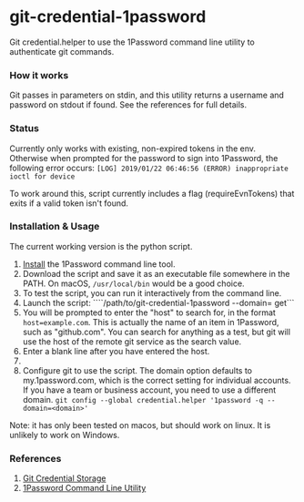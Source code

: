# git-credential-1password

Git credential.helper to use the 1Password command line utility to authenticate git
commands. 

### How it works

Git passes in parameters on stdin, and this utility returns a username and 
password on stdout if found. See the references for full details.


### Status

Currently only works with existing, non-expired tokens in the env. Otherwise when 
prompted for the password to sign into 1Password, the following error occurs:
```[LOG] 2019/01/22 06:46:56 (ERROR) inappropriate ioctl for device```

To work around this, script currently includes a flag (requireEvnTokens) that exits
if a valid token isn't found.


### Installation & Usage

The current working version is the python script.

1. [Install](https://support.1password.com/command-line-getting-started/) the 1Password command line tool.
2. Download the script and save it as an executable file somewhere in the PATH. On macOS, ```/usr/local/bin``` would be a good choice.
3. To test the script, you can run it interactively from the command line.
1. Launch the script: ````/path/to/git-credential-1password --domain=<your domain> get```
2. You will be prompted to enter the "host" to search for, in the format 
```host=example.com```. This is actually the name of an item in 1Password, such 
as "github.com". You can search for anything as a test, but git will use the host of the remote git service as the search value.
3. Enter a blank line after you have entered the host.
4. 
4. Configure git to use the script. The domain option defaults to my.1password.com, which 
is the correct setting for individual accounts. If you have a team or business account, you
need to use a different domain.
  ```git config --global credential.helper '1password -q --domain=<domain>'```


Note: it has only been tested on macos, but should work on linux. It is unlikely to 
work on Windows.


### References
1. [Git Credential Storage](https://git-scm.com/book/en/v2/Git-Tools-Credential-Storage)
2. [1Password Command Line Utility](https://support.1password.com/command-line-getting-started/)
